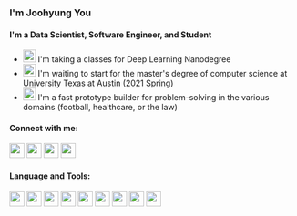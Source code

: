 ### I'm Joohyung You

#### I'm a Data Scientist, Software Engineer, and Student

- <img alt="udacity" width="22px" src="https://user-images.githubusercontent.com/8471958/96035059-52bbad00-0e17-11eb-8d8f-ded9e8c20164.png"> I'm taking a classes for Deep Learning Nanodegree
- <img alt="utaustin" width="22px" src="https://user-images.githubusercontent.com/8471958/96035428-e2615b80-0e17-11eb-8c27-3a565a4f1c14.png"> I'm waiting to start for the master's degree of computer science at University Texas at Austin (2021 Spring)
- <img alt="fast" width="22px" src="https://user-images.githubusercontent.com/8471958/96036058-c7431b80-0e18-11eb-9f9a-ea7be2722ab5.png"> I'm a fast prototype builder for problem-solving in the various domains (football, healthcare, or the law)

#### Connect with me:

[<img src="https://img.icons8.com/flat_round/64/000000/link--v1.png" width="26px">](https://madigun697.github.io/blog) [<img src="https://img.icons8.com/color/96/000000/linkedin.png"  width="26px">](https://www.linkedin.com/in/joohyung-you) [<img src="https://img.icons8.com/fluent/48/000000/github.png" width="26px"/>](https://github.com/madigun697) [<img src="https://img.icons8.com/material-rounded/24/000000/filled-sent.png" width="26px"/>](mailto:jh697.you@gmail.com)

#### Language and Tools:

<img width="26px" src="https://img.icons8.com/color/48/000000/python.png"/> <img width="26px" src="https://user-images.githubusercontent.com/8471958/96235494-b9dc7d00-0f4f-11eb-87f0-897220cd0ccc.png"/> <img width="26px" src="https://user-images.githubusercontent.com/8471958/96235804-150e6f80-0f50-11eb-9fa7-eca24a362b00.png"/> <img width="26px" src="https://user-images.githubusercontent.com/8471958/96235900-31aaa780-0f50-11eb-9253-8eef2c2d8bab.png"/> <img width="26px" src="https://user-images.githubusercontent.com/8471958/96235967-471fd180-0f50-11eb-9213-bd81a5a4a197.png"/> <img width="26px" src="https://user-images.githubusercontent.com/8471958/96236104-733b5280-0f50-11eb-9a0a-98ce76ba24a4.png"/> <img width="26px" src="https://user-images.githubusercontent.com/8471958/96236162-86e6b900-0f50-11eb-82a8-210fa50b8474.png"/> <img width="26px" src="https://user-images.githubusercontent.com/8471958/96236235-9cf47980-0f50-11eb-9911-26d2fc212317.png"/>  <img width="26px" src="https://user-images.githubusercontent.com/8471958/96236366-cf05db80-0f50-11eb-9d9f-c63fd7b4f71a.png"/> 
